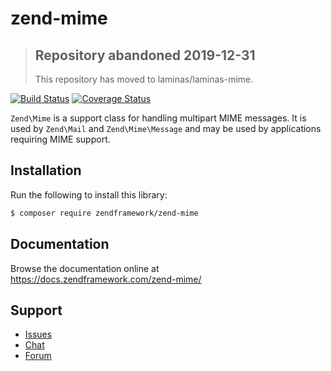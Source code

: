 # zend-mime

> ## Repository abandoned 2019-12-31
>
> This repository has moved to laminas/laminas-mime.

[![Build Status](https://secure.travis-ci.org/zendframework/zend-mime.svg?branch=master)](https://secure.travis-ci.org/zendframework/zend-mime)
[![Coverage Status](https://coveralls.io/repos/github/zendframework/zend-mime/badge.svg?branch=master)](https://coveralls.io/github/zendframework/zend-mime?branch=master)

`Zend\Mime` is a support class for handling multipart MIME messages. It is used
by `Zend\Mail` and `Zend\Mime\Message` and may be used by applications requiring
MIME support.

## Installation

Run the following to install this library:

```bash
$ composer require zendframework/zend-mime
```

## Documentation

Browse the documentation online at https://docs.zendframework.com/zend-mime/

## Support

* [Issues](https://github.com/zendframework/zend-mime/issues/)
* [Chat](https://zendframework-slack.herokuapp.com/)
* [Forum](https://discourse.zendframework.com/)